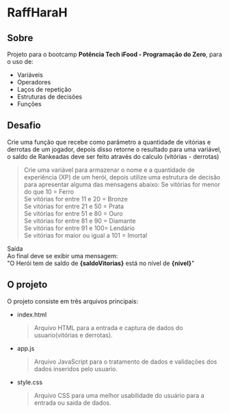 
# RaffHaraH

## Sobre
Projeto para o bootcamp **Potência Tech iFood - Programação do Zero**, para o uso de:
- Variáveis
- Operadores
- Laços de repetição
- Estruturas de decisões
- Funções

## Desafio
Crie uma função que recebe como parâmetro a quantidade de vitórias e derrotas de um jogador,
depois disso retorne o resultado para uma variável, o saldo de Rankeadas deve ser feito através do calculo (vitórias - derrotas)
>Crie uma variável para armazenar o nome e a quantidade de experiência (XP) de um herói, depois utilize uma estrutura de decisão para apresentar alguma das mensagens abaixo: 
Se vitórias for menor do que 10 = Ferro  
Se vitórias for entre 11 e 20 = Bronze  
Se vitórias for entre 21 e 50 = Prata  
Se vitórias for entre 51 e 80 = Ouro  
Se vitórias for entre 81 e 90 = Diamante  
Se vitórias for entre 91 e 100= Lendário  
Se vitórias for maior ou igual a 101 = Imortal  

Saída  
Ao final deve se exibir uma mensagem:  
"O Herói tem de saldo de **{saldoVitorias}** está no nível de **{nivel}**"

## O projeto
O projeto consiste em três arquivos principais:
- index.html
  >Arquivo HTML para a entrada e captura de dados do usuario(vitórias e derrotas).
- app.js
  >Arquivo JavaScript para o tratamento de dados e validações dos dados inseridos pelo usuario.
- style.css
  >Arquivo CSS para uma melhor usabilidade do usuário para a entrada ou saida de dados.




